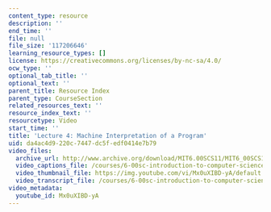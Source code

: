 ```yaml
---
content_type: resource
description: ''
end_time: ''
file: null
file_size: '117206646'
learning_resource_types: []
license: https://creativecommons.org/licenses/by-nc-sa/4.0/
ocw_type: ''
optional_tab_title: ''
optional_text: ''
parent_title: Resource Index
parent_type: CourseSection
related_resources_text: ''
resource_index_text: ''
resourcetype: Video
start_time: ''
title: 'Lecture 4: Machine Interpretation of a Program'
uid: da4ac4d9-220c-7447-dc5f-edf0414e7b79
video_files:
  archive_url: http://www.archive.org/download/MIT6.00SCS11/MIT6_00SCS11_lec04_300k.mp4
  video_captions_file: /courses/6-00sc-introduction-to-computer-science-and-programming-spring-2011/bb3f67f2b3f55864b0c7515e78bfc753_Mx0uXIBD-yA.vtt
  video_thumbnail_file: https://img.youtube.com/vi/Mx0uXIBD-yA/default.jpg
  video_transcript_file: /courses/6-00sc-introduction-to-computer-science-and-programming-spring-2011/93ac33e0d8603b4dc6b449dfc82966b1_Mx0uXIBD-yA.pdf
video_metadata:
  youtube_id: Mx0uXIBD-yA
---
```


